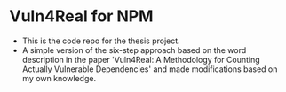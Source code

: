 # Vuln4Real for NPM
* This is the code repo for the thesis project.
* A simple version of the six-step approach based on the word description in the paper 'Vuln4Real: A Methodology for Counting Actually Vulnerable Dependencies' and made modifications based on my own knowledge.

